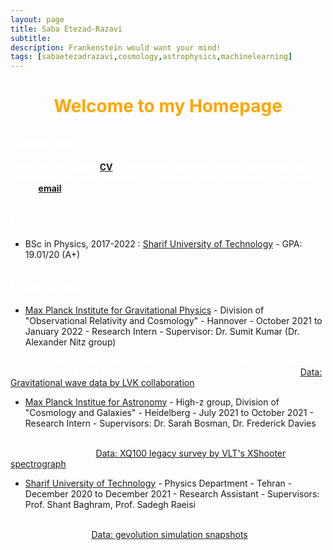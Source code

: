```yaml
---
layout: page
title: Saba Etezad-Razavi
subtitle: 
description: Frankenstein would want your mind!
tags: [sabaetezadrazavi,cosmology,astrophysics,machinelearning]
---
```

   
<style>H1{color:White;}</style>
<style>H2{color:White;}</style>
<style>H3{color:White;}</style>
<style>p{color:White;}</style>



<h1 align="center"> <p style="color:orange;"> Welcome to my Homepage </p> </h1>

   
## About Me
**Check out my public [CV](https://github.com/SabaEtezadRazavi/sabaetezadrazavi.github.io/raw/master/SabaEtezadRazavi_CV_web.pdf) to know more about my works (some links are disabled in this public version). If you want more information, just send me an [email](mailto:saba.etezad@physics.sharif.edu).**

## Education
* BSc in Physics, 2017-2022 : [Sharif University of Technology](https://en.sharif.edu/) - GPA: 19.01/20 (A+)

## Experience
* [Max Planck Institute for Gravitational Physics](https://www.aei.mpg.de/) - Division of "Observational Relativity and Cosmology" - Hannover - October 2021 to January 2022 - Research Intern - Supervisor: Dr. Sumit Kumar (Dr. Alexander Nitz group)

Project: Understanding the accuracy and bias in the estimation of Hubble constant using binary black hole merger events and galaxy catalogs - [Data: Gravitational wave data by LVK collaboration](https://indico.desy.de/event/28202/contributions/105590/attachments/67761/84535/EPS21_Lazzaro.pdf)

* [Max Planck Institue for Astronomy](https://www.mpia.de/en) - High-z group, Division of "Cosmology and Galaxies" - Heidelberg - July 2021 to October 2021 - Research Intern - Supervisors: Dr. Sarah Bosman, Dr. Frederick Davies

Project: Constraining temperature fluctuations in the IGM during the Helium reionization epoch - [Data: XQ100 legacy survey by VLT's XShooter spectrograph](https://arxiv.org/abs/1607.08776)

* [Sharif University of Technology](https://en.sharif.edu/) - Physics Department - Tehran - December 2020 to December 2021 - Research Assistant - Supervisors: Prof. Shant Baghram, Prof. Sadegh Raeisi 

Project: Studying the large scale dark matter structure formation using deep learning methods - [Data: gevolution simulation snapshots](https://arxiv.org/abs/1604.06065)


